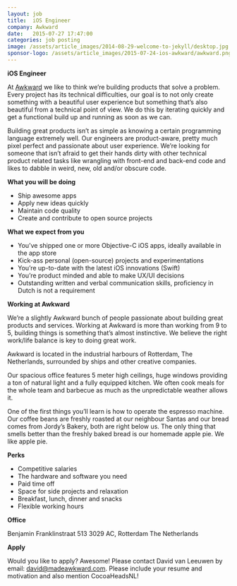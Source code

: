 ```yaml
---
layout: job
title:  iOS Engineer
company: Awkward
date:   2015-07-27 17:47:00
categories: job posting
image: /assets/article_images/2014-08-29-welcome-to-jekyll/desktop.jpg
sponsor-logo: /assets/article_images/2015-07-24-ios-awkward/awkward.png
---
```


**iOS Engineer**

At [Awkward](http://www.madeawkward.com) we like to think we’re building products that solve a problem. Every project has its technical difficulties, our goal is to not only create something with a beautiful user experience but something that’s also beautiful from a technical point of view. We do this by iterating quickly and get a functional build up and running as soon as we can.  

Building great products isn’t as simple as knowing a certain programming language extremely well. Our engineers are product-aware, pretty much pixel perfect and passionate about user experience. We’re looking for someone that isn’t afraid to get their hands dirty with other technical product related tasks like wrangling with front-end and back-end code and likes to dabble in weird, new, old and/or obscure code.  

**What you will be doing**

- Ship awesome apps
- Apply new ideas quickly
- Maintain code quality
- Create and contribute to open source projects  

**What we expect from you**  

- You’ve shipped one or more Objective-C iOS apps, ideally available in the app store
- Kick-ass personal (open-source) projects and experimentations
- You’re up-to-date with the latest iOS innovations (Swift)
- You’re product minded and able to make UX/UI decisions
- Outstanding written and verbal communication skills, proficiency in Dutch is not a requirement

**Working at Awkward**  

We’re a slightly Awkward bunch of people passionate about building great products and services. Working at Awkward is more than working from 9 to 5, building things is something that’s almost instinctive. We believe the right work/life balance is key to doing great work.  

Awkward is located in the industrial harbours of Rotterdam, The Netherlands, surrounded by ships and other creative companies.  

Our spacious office features 5 meter high ceilings, huge windows providing a ton of natural light and a fully equipped kitchen. We often cook meals for the whole team and barbecue as much as the unpredictable weather allows it.  

One of the first things you’ll learn is how to operate the espresso machine. Our coffee beans are freshly roasted at our neighbour Santas and our bread comes from Jordy’s Bakery, both are right below us. The only thing that smells better than the freshly baked bread is our homemade apple pie. We like apple pie.  

**Perks**

- Competitive salaries
- The hardware and software you need
- Paid time off
- Space for side projects and relaxation
- Breakfast, lunch, dinner and snacks
- Flexible working hours  

**Office**

Benjamin Franklinstraat 513 
3029 AC, Rotterdam 
The Netherlands
  
**Apply**

Would you like to apply? Awesome! Please contact David van Leeuwen by email: [david@madeawkward.com](mailto:david@madeawkward.com). Please include your resume and motivation and also mention CocoaHeadsNL!


